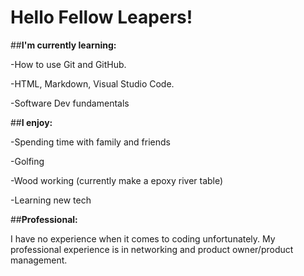 

# Hello Fellow Leapers!


##**I'm currently learning:**

-How to use Git and GitHub.

-HTML, Markdown, Visual Studio Code. 

-Software Dev fundamentals

##**I enjoy:**

-Spending time with family and friends

-Golfing

-Wood working (currently make a epoxy river table)

-Learning new tech

##**Professional:**

I have no experience when it comes to coding unfortunately. My professional experience is in networking and product owner/product management. 



